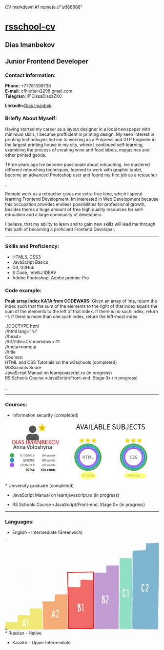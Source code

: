 CV markdown #1 <meta>nometa //"utf88888" 

[rsschool-cv](https://www.google.com/)
======================================

Dias Imanbekov
--------------

Junior Frontend Developer
-------------------------

### Contact information:

**Phone:** +77781099736  
**E-mail:** cfhieftain2298.gmail.com  
**Telegram:** @DissaDissaZXC

**LinkedIn:**[Dias Imanbek](https://www.google.com/)

### Briefly About Myself:

Having started my career as a layout designer in a local newspaper with minimum skills, I became profficient in printing design. My keen interest in printing technologies led me to working as a Prepress and DTP Engineer in the largest printing house in my city, where I continued self-learning, examining the process of creating wine and food labels, magazines and other printed goods.

  

Three years ago Ive become passionate about retouching. Ive mastered different retouching techniques, learned to work with graphic tablet, become an advanced Photoshop user and found my first job as a retoucher

.  

Remote work as a retoucher gives me extra free time, which I spend learning Frontend Development. Im interested in Web Development because this occupation provides endless possibilities for professional growth, besides theres a huge amount of free high quality resources for self-education and a large community of developers.

  

I believe, that my ability to learn and to gain new skills will lead me through this path of becoming a proficient Frontend Developer.

* * *

### Skills and Proficiency:

*   HTML5, CSS3
*   JavaScript Basics
*   Git, GitHub
*   S Code, IntelliJ IDEAV
*   Adobe Photoshop, Adobe premier Pro

### Code example:

**Peak array index KATA from CODEWARS:** Given an array of ints, return the index such that the sum of the elements to the right of that index equals the sum of the elements to the left of that index. If there is no such index, return -1. If there is more than one such index, return the left-most index.

_!DOCTYPE html  
//html lang="ru"  
//head>  
//h1//title>CV markdown #1  
//meta>nometa  
//title  
Courses:  
HTML and CSS Tutorials on the w3schools (completed)  
W3Schools Score  
JavaScript Manual on learnjavascript.ru (in progress)  
RS Schools Course «JavaScript/Front-end. Stage 0» (in progress)  

_

* * *

### Courses:

*   Information security (completed)
  
![FakeScore](1234.jpg)*   Univercity graduate (completed)
  
*   JavaScript Manual on learnjavascript.ru (in progress)
  
*   RS Schools Course «JavaScript/Front-end. Stage 0» (in progress)
  

* * *

### Languages:

*   English - Intermediate (Greenwich)
  
![английский](123.jpg)*   Russian - Native  
    
*   Kazakh - Upper Intermediate
